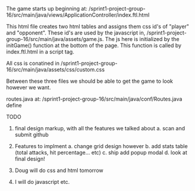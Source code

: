 The game starts up beginning at: /sprint1-project-group-16/src/main/java/views/ApplicationController/index.ftl.html

This html file creates two html tables and assigns them css id's of "player" and "opponent". These id's are used by the javascript in, /sprint1-project-group-16/src/main/java/assets/game.js.
The js here is initialized by the initGame() function at the bottom of the page. This function is called by index.ftl.html in a script tag.

All css is conatined in /sprint1-project-group-16/src/main/java/assets/css/custom.css

Between these three files we should be able to get the game to look however we want.  

routes.java at: /sprint1-project-group-16/src/main/java/conf/Routes.java define

TODO

1. final design markup, with all the features we talked about a. scan and submit github

2. Features to implment 
  a. change grid design however 
  b. add stats table (total attacks, hit percentage... etc) 
  c. ship add popup modal d. look at final design!

3. Doug will do css and html tomorrow

4. I will do javascript etc.

